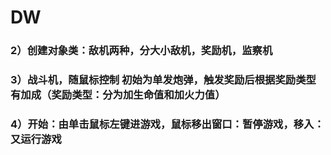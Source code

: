 # DW
### 2）创建对象类：敌机两种，分大小敌机，奖励机，监察机
### 3）战斗机，随鼠标控制  初始为单发炮弹，触发奖励后根据奖励类型有加成（奖励类型：分为加生命值和加火力值）
### 4）开始：由单击鼠标左键进游戏，鼠标移出窗口：暂停游戏，移入：又运行游戏

